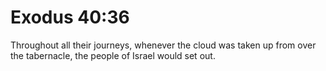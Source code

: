 # Exodus 40:36

Throughout all their journeys, whenever the cloud was taken up from over the tabernacle, the people of Israel would set out.
